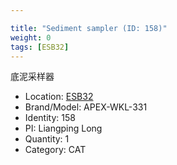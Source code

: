 ```yaml
---

title: "Sediment sampler (ID: 158)"
weight: 0
tags: [ESB32]
---
```


底泥采样器

<!--more-->



- Location: [ESB32](../../tags/ESB32)
- Brand/Model: APEX-WKL-331
- Identity: 158
- PI: Liangping Long
- Quantity: 1
- Category: CAT






